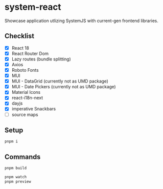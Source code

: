 # system-react
Showcase application utlizing SystemJS with current-gen frontend libraries.

## Checklist
- [x] React 18
- [x] React Router Dom
- [x] Lazy routes (bundle splitting)
- [x] Axios
- [x] Roboto Fonts
- [x] MUI
- [x] MUI - DataGrid (currently not as UMD package)
- [x] MUI - Date Pickers (currently not as UMD package)
- [x] Material Icons
- [x] react-i18n-next
- [x] dayjs
- [x] imperative Snackbars
- [ ] source maps

## Setup

```bash
pnpm i
```

## Commands

```bash
pnpm build

pnpm watch
pnpm preview
```
